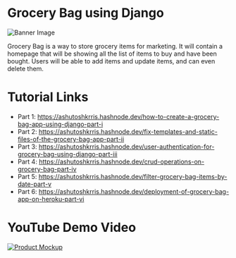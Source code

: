 # Grocery Bag using Django

![Banner Image](https://res.cloudinary.com/dlomjljb6/image/upload/v1/media/blog/series/WQPxJNcXf_vb4ath)

Grocery Bag is a way to store grocery items for marketing. It will contain a homepage that will be showing all the list of items to buy and have been bought. Users will be able to add items and update items, and can even delete them.

# Tutorial Links

* Part 1: https://ashutoshkrris.hashnode.dev/how-to-create-a-grocery-bag-app-using-django-part-i
* Part 2: https://ashutoshkrris.hashnode.dev/fix-templates-and-static-files-of-the-grocery-bag-app-part-ii
* Part 3: https://ashutoshkrris.hashnode.dev/user-authentication-for-grocery-bag-using-django-part-iii
* Part 4: https://ashutoshkrris.hashnode.dev/crud-operations-on-grocery-bag-part-iv
* Part 5: https://ashutoshkrris.hashnode.dev/filter-grocery-bag-items-by-date-part-v
* Part 6: https://ashutoshkrris.hashnode.dev/deployment-of-grocery-bag-app-on-heroku-part-vi

# YouTube Demo Video

[![Product Mockup](https://img.youtube.com/vi/Gir97W0gjbk/0.jpg)](https://www.youtube.com/watch?v=Gir97W0gjbk)

